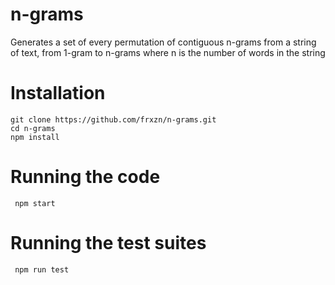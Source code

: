 # n-grams
Generates a set of every permutation of contiguous n-grams from a string of text, from 1-gram to n-grams where n is the number of words in the string

# Installation
```
git clone https://github.com/frxzn/n-grams.git
cd n-grams
npm install
```

# Running the code

```
 npm start
```

# Running the test suites

```
 npm run test
```
